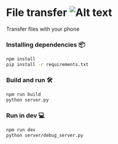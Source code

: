 # File transfer ![Alt text](public/favicon.ico)
Transfer files with your phone

### Installing dependencies 📦
```sh
npm install
pip install -r requirements.txt
```

### Build and run 🛠️
```sh
npm run build
python server.py
```

### Run in dev 💻
```sh
npm run dev
python server/debug_server.py
```
